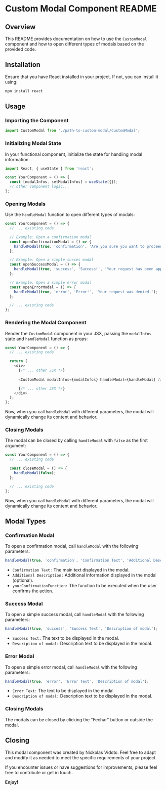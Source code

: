 # Custom Modal Component README

## Overview

This README provides documentation on how to use the `CustomModal` component and how to open different types of modals based on the provided code.

## Installation

Ensure that you have React installed in your project. If not, you can install it using:

```bash
npm install react
```

## Usage

### Importing the Component

```javascript
import CustomModal from './path-to-custom-modal/CustomModal';
```

### Initializing Modal State

In your functional component, initialize the state for handling modal information:

```javascript
import React, { useState } from 'react';

const YourComponent = () => {
  const [modalInfos, setModalInfos] = useState({});
  // other component logic...
};
```

### Opening Modals

Use the `handleModal` function to open different types of modals:

```javascript
const YourComponent = () => {
  // ... existing code

  // Example: Open a confirmation modal
  const openConfirmationModal = () => {
    handleModal(true, 'confirmation', 'Are you sure you want to proceed?', 'Additional information', yourConfirmationFunction);
  };

  // Example: Open a simple succes modal
  const openSuccessModal = () => {
    handleModal(true, 'success', 'Success!', 'Your request has been approved.');
  };

  // Example: Open a simple error modal
  const openErrorModal = () => {
    handleModal(true, 'error', 'Error!', 'Your request was denied.');
  };

  // ... existing code
};

```

### Rendering the Modal Component

Render the `CustomModal` component in your JSX, passing the `modalInfos` state and `handleModal` function as props:

```javascript
const YourComponent = () => {
  // ... existing code

  return (
    <div>
      {/* ... other JSX */}
      
      <CustomModal modalInfos={modalInfos} handleModal={handleModal} />

      {/* ... other JSX */}
    </div>
  );
};
```

Now, when you call `handleModal` with different parameters, the modal will dynamically change its content and behavior.

### Closing Modals

The modal can be closed by calling `handleModal` with `false` as the first argument:

```javascript
const YourComponent = () => {
  // ... existing code

  const closeModal = () => {
    handleModal(false);
  };

  // ... existing code
};
```

Now, when you call `handleModal` with different parameters, the modal will dynamically change its content and behavior.

## Modal Types

### Confirmation Modal

To open a confirmation modal, call `handleModal` with the following parameters:

```javascript
handleModal(true, 'confirmation', 'Confirmation Text', 'Additional Description', yourConfirmationFunction);
```
- `Confirmation Text:` The main text displayed in the modal.
- `Additional Description:` Additional information displayed in the modal (optional).
- `yourConfirmationFunction:` The function to be executed when the user confirms the action.

### Success Modal

To open a simple success modal, call `handleModal` with the following parameters:

```javascript
handleModal(true, 'success', 'Success Text', 'Description of modal');
```
- `Success Text:` The text to be displayed in the modal.
- `Description of modal:` Description text to be displayed in the modal.

### Error Modal

To open a simple error modal, call `handleModal` with the following parameters:

```javascript
handleModal(true, 'error', 'Error Text', 'Description of modal');
```
- `Error Text:` The text to be displayed in the modal.
- `Description of modal:` Description text to be displayed in the modal.

### Closing Modals

The modals can be closed by clicking the "Fechar" button or outside the modal.

## Closing

This modal component was created by Nickolas Vidoto. Feel free to adapt and modify it as needed to meet the specific requirements of your project.

If you encounter issues or have suggestions for improvements, please feel free to contribute or get in touch.

**Enjoy!**

